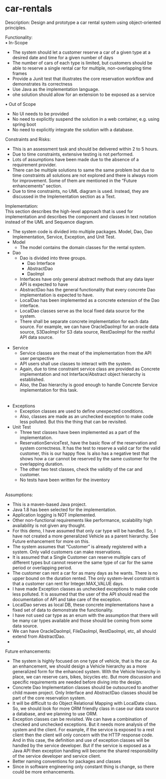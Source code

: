# car-rentals

Description:
Design and prototype a car rental system using object-oriented principles.

Functionality:<br />
•	In-Scope
		<ul>
		<li>The system should let a customer reserve a car of a given type at a desired date and time for a given number of days</li>
		<li>The number of cars of each type is limited, but customers should be able to reserve a single rental car for multiple, non-overlapping time frames</li>
		<li>Provide a Junit test that illustrates the core reservation workflow and demonstrates its correctness</li>
		<li>Use Java as the implementation language.</li>
		<li>ohe solution should allow for an extension to be exposed as a service</li>
		</ul>
•	Out of Scope
		<ul>
		<li>No UI needs to be provided</li>
		<li>No need to explicitly suspend the solution in a web container, e.g. using spring boot</li>
		<li>No need to explicitly integrate the solution with a database.</li>
		</ul>
Constraints and Risks:
	<ul>
			 <li>This is an assessment task and should be delivered within 2 to 5 hours.</li>
			<li>Due to time constraints, extensive testing is not performed.</li>
			<li>Lots of assumptions have been made due to the absence of a requirement provider.</li>
			<li>There can be multiple solutions to same the same problem but due to time constraints all solutions are not explored and there is always room for improvement. Some of them are mentioned in the “Future enhancements” section.</li>
			<li>Due to time constraints, no UML diagram is used. Instead, they are discussed in the Implementation section as a Text.</li>
	</ul>
	
Implementation:<br/>
This section describes the high-level approach that is used for implementation and describes the component and classes in text notation instead of the UML and Sequence diagram.
<br/>
	 <ul>
		<li>The system code is divided into multiple packages. Model, Dao, Dao Implementation, Service, Exception, and Unit Test.</li>
		<li>Model 
				<ul>
						<li>The model contains the domain classes for the rental system.</li>
				</ul>
		</li>
		<li>Dao
					<ul>
							<li>Dao is divided into three groups.
									<ul>
										<li>Dao Interface</li>
										<li>AbstractDao</li>
										<li>DaoImpl</li>
									</ul>
							</li>
							<li>Interfaces have only general abstract methods that any data layer API is expected to have</li>
							<li>AbstractDao has the general functionality that every concrete Dao implementation is expected to have. </li>
							<li>LocalDao has been implemented as a concrete extension of the Dao interface. </li>
							<li>LocalDao classes serve as the local fixed data source for the system. </li>
							<li>There shall be separate concrete implementation for each data source. For example, we can have OracleDaoImpl for an oracle data source, S3DaoImpl for S3 data source, RestDaoImpl for the restful API data source.</li>
					</ul>
			</li>		
		<li>Service
					<ul>
							<li>Service classes are the meat of the implementation from the API user perspective</li>
							<li>API users shall use classes to interact with the system. </li>
							<li>Again, due to time constraint service class are provided as Concrete implementation and not Interface/Abstract object hierarchy is established. </li>
							<li>Also, the Dao hierarchy is good enough to handle Concrete Service implementation for this task.</li>							
					</ul>		
		</li>
		<li>Exceptions
				<ul>
					<li>Exception classes are used to define unexpected conditions.</li>
					<li>Also, classes are made as an unchecked exception to make code less polluted. But this the thing that can be revisited.</li>
				</ul>
		</li>
		<li>Unit Test
				<ul>
					<li>Three test classes have been implemented as a part of the implementation.</li>
					<li>ReservationServiceTest, have the basic flow of the reservation and system correctness. It has the test to reserve a valid car for the valid customer, this is our happy flow. Is also has a negative test that shows how a car cannot be reserved by the same customer for the overlapping duration.</li>
					<li>The other two test classes, check the validity of the car and customer.</li>
					<li>No tests have been written for the inventory</li>
				</ul>		
		</li>
	 </ul>





 
Assumptions:</br>
<ul>
<li>This is a maven-based Java project.</li>
<li>Java 1.8 has been selected for the implementation.</li>
<li>Application logging is NOT implemented.</li>
<li>Other non-functional requirements like performance, scalability high availability is not given any thought.</li>
<li>For this demo, I have assumed that only car type will be handled. So, I have not created a more generalized Vehicle as a parent hierarchy. See Future enhancement for more on this.</li>
<li>The system assumes that “Customer” is already registered with a system. Only valid customers can make reservations. </li>
<li>It is assumed that a Single Customer can reserve multiple cars of different types but cannot reserve the same type of car for the same period or overlapping period.</li>
<li>The customer can rent a car for as many days as he wants. There is no upper bound on the duration rented. The only system-level constraint is that a customer can rent for Integer.MAX_VALUE days.</li>
<li>I have made Exception classes as unchecked exceptions to make code less polluted. It is assumed that the user of the API should read the documentation of API and take care of the exception.</li>
<li>LocalDao serves as local DB, these concrete implementations have a fixed set of data to demonstrate the functionality.</li>
<li>I have not used car type as an enum with the assumption that there will be many car types available and those should be coming from some data source.</li>
<li>We can have OracleDaoImpl, FileDaoImpl, RestDaoImpl, etc, all should extend from AbstractDao.</li>
<li></li>
</ul>

Future enhancements:</br>
 


<ul>
 
<li>The system is highly focused on one type of vehicle, that is the car. As an enhancement, we should design a Vehicle hierarchy as a more generalized form for the enhanced system. With the Vehicle hierarchy in place, we can reserve cars, bikes, bicycles etc. But more discussion and specific requirements are needed before diving into the design.</li>
<li>Concrete Dao Implementation classes should be outsourced to another child maven project. Only Interface and AbstractDao classes should be part of the core reservation system. </li>
<li>It will be difficult to do Object Relational Mapping with LocalDate class. So, we should look for more ORM friendly class in case our data source a database, and we planning to use ORM.</li>
<li>Exception classes can be revisited. We can have a combination of checked and unchecked exceptions. But it needs more analysis of the system and the client. For example, if the service is exposed to a rest client then the client will only concern with the HTTP response code. And in this case, the definition and use of exception classes will be handled by the service developer. But if the service is exposed as a Java API then exception handling will become the shared responsibility of the service developer and service client.</li>
<li>Better naming conventions for packages and classes</li>
<li>Since in software engineering only constant thing is change, so there could be more enhancements.</li>
</ul>
